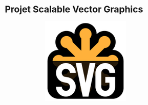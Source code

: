 Projet Scalable Vector Graphics
================================================================================

<img src="images/svg-logo.svg" style="display: block; margin-left: auto; margin-right: auto; width: 50%;" />
